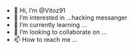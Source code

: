 - 👋 Hi, I’m @Vitoz91
- 👀 I’m interested in ...hacking messanger
- 🌱 I’m currently learning ...
- 💞️ I’m looking to collaborate on ...
- 📫 How to reach me ...

<!---
Vitoz91/Vitoz91 is a ✨ special ✨ repository because its `README.md` (this file) appears on your GitHub profile.
You can click the Preview link to take a look at your changes.
--->
